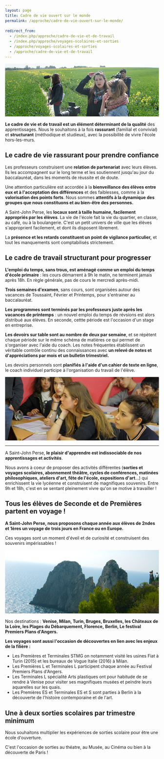 ```yaml
---
layout: page
title: Cadre de vie ouvert sur le monde
permalink: /approche/cadre-de-vie-ouvert-sur-le-monde/

redirect_from:
  - /index.php/approche/cadre-de-vie-et-de-travail
  - /index.php/approche/voyages-scolaires-et-sorties
  - /approche/voyages-scolaires-et-sorties
  - /approche/cadre-de-vie-et-de-travail
---
```


![Cadre de vie et de travail - École Saint John Perse](/images/sortie-tournage.jpg)

**Le cadre de vie et de travail est un élément déterminant de la qualité** des apprentissages. Nous le souhaitons à la fois **rassurant** (familial et convivial) et **structurant** (méthodique et studieux), avec la possibilité de vivre l'école hors-les-murs.

## Le cadre de vie rassurant pour prendre confiance

Les professeurs construisent une **relation de partenariat** avec leurs élèves. Ils les accompagnent sur le long terme et les soutiennent jusqu'au jour du baccalauréat, dans les moments de réussite et de doute.

Une attention particulière est accordée à la **bienveillance des élèves entre eux et à l'acceptation des différences** et des faiblesses, comme à la **valorisation des points forts**. Nous sommes **attentifs à la dynamique des groupes que nous constituons et au bien-être des personnes.**

A Saint-John Perse, les **locaux sont à taille humaine, facilement appropriés par les élèves**. La vie de l'école fait la vie du quartier, en classe, au café, ou à la boulangerie. C'est un petit univers de ville que les élèves s'approprient facilement, et dont ils disposent librement. 

La **présence et les retards constituent un point de vigilance particulier,** et tout les manquements sont comptabilisés strictement.

## Le cadre de travail structurant pour progresser

**L'emploi du temps, sans trous, est aménagé comme un emploi du temps d'école primaire** : les cours démarrent à 9h le matin, ne terminent jamais après 18h. En règle générale, pas de cours le mercredi après-midi.

**Trois semaines d'examen**, sans cours, sont organisées autour des vacances de Toussaint, Février et Printemps, pour s'entrainer au baccalauréat. 

**Les programmes sont terminés par les professeurs juste après les vacances de printemps** : un nouvel emploi du temps de révsions est alors distribué aux élèves. En seconde, cettte période est l'occasion d'un stage en entreprise.

**Les devoirs sur table sont au nombre de deux par semaine**, et se répètent chaque période sur le même schéma de matières ce qui permet de s'organiser avec l'aide du coach. Les notes fréquentes établissent un véritable contrôle continu des connaissances avec **un relevé de notes et d'appréciations par mois et un bulletin trimestriel.**

Les devoirs personnels sont **planifiés à l'aide d'un cahier de texte en ligne**, le coach individuel participe à l'organisation du travail de l'élève.

![En cours à l'École Saint John Perse](/images/en-cours.jpg)

---

A Saint-John Perse, **le plaisir d'apprendre est indissociable de nos apprentissages et activités**.

Nous avons à coeur de proposer des activités différentes (**sorties et voyages scolaires, abonnement théâtre, cycles de conférences, matinées philosophiques, ateliers d'art, fête de l'école, expositions d'art**...) qui enrichissent la vie lycéenne et construisent de magnifiques souvenirs. Entre 9h et 18h, c'est en se sentant pleinement vivre qu'on se motive à travailler !

## Tous les élèves de Seconde et de Premières partent en voyage !

**A Saint-John Perse, nous proposons chaque année aux élèves de 2ndes et 1ères un voyage de** **trois jours en France ou en Europe.**

Ces voyages sont un moment d'éveil et de curiosité et construisent des souvenirs impérissables !

![Voyage de classe - École Saint John Perse](/images/voyage.jpg)

Nos destinations :  **Venise, Milan, Turin, Bruges, Bruxelles, les Châteaux de la Loire, les Plages du Débarquement, Florence,** **Berlin, Le festival Premiers Plans d'Angers.**

**Les voyages sont aussi l'occasion de découvertes en lien avec les enjeux de la filière :**

* Les Premières et Terminales STMG on notamment visité les usines Fiat à Turin (2015) et les bureaux de Vogue Italie (2016) à Milan.
* Les Premières L et Terminales L participent chaque année au Festival Premiers Plans d'Angers.
* Les Terminales L spécialité Arts plastiques ont pour habitude de se rendre à Venise pour visiter ses magnifiques musées et peindre leurs aquarelles sur les quais.
* Les Premières ES et Terminales ES et S sont parties à Berlin à la découverte de l'histoire contemporaine et de l'art.

## Une à deux sorties scolaires par trimestre minimum

Nous souhaitons multiplier les expériences de sorties scolaire pour être une école d'ouverture. 

C'est l'occasion de sorties au théatre, au Musée, au Cinéma ou bien à la découverte de Paris !
